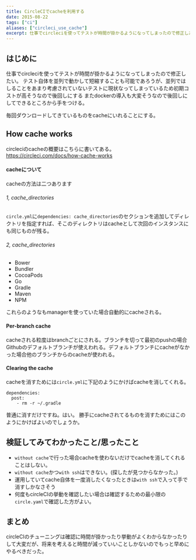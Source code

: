 ```yaml
---
title: CircleCIでcacheを利用する
date: 2015-08-22
tags: ["ci"]
aliases: ["circleci_use_cache"]
excerpt: 仕事でcircleciを使ってテストが時間が掛かるようになってしまったので修正したい。cacheを使って手軽に高速化させる。
---
```


## はじめに

仕事でcircleciを使ってテストが時間が掛かるようになってしまったので修正したい。
テスト自体を並列で動かして短縮することも可能であろうが、並列ではしることをあまり考慮されていないテストに現状なってしまっているため初期コストが高そうなので後回しにする
またdockerの導入も大変そうなので後回しにしてできるところから手をつける。

毎回ダウンロードしてきているものをcacheにいれることにする。


## How cache works
circleciのcacheの概要はこちらに書いてある。
https://circleci.com/docs/how-cache-works

#### cacheについて

cacheの方法は二つあります

###### 1, cache_directories
`circle.yml`に`dependencies: cache_directories`のセクションを追加してディレクトリを指定すれば、そこのディレクトリはcacheとして次回のインスタンスにも同じものが残る。

###### 2, cache_directories
- Bower
- Bundler
- CocoaPods
- Go
- Gradle
- Maven
- NPM

これらのようなもmanagerを使っていた場合自動的にcacheされる。

#### Per-branch cache

cacheされる粒度はbranchごとにされる。ブランチを切って最初のpushの場合Githubのデフォルトブランチが使えわれる。デフォルトブランチにcacheがなかった場合他のブランチからのcacheが使われる。

#### Clearing the cache
cacheを消すためには`circle.yml`に下記のようにかけばcacheを消してくれる。
```
dependencies:
  post:
    - rm -r ~/.gradle
```

普通に消すだけですね。はい。
勝手にcacheされてるものを消すためにはこのようにかけばよいのでしょうか。


## 検証してみてわかったこと/思ったこと

- `without cache`で行った場合cacheを使わないだけでcacheを消してくれることはしない。
- `without cache`かつ`with ssh`はできない。(探したが見つからなかった。)
- 運用していてcache自体を一度消したくなったときは`with ssh`で入って手で消すしかなさそう
- 何度もcircleCIの挙動を確認したい場合は確認するための最小限の`circle.yaml`で確認した方がよい。

## まとめ

circleCIのチューニングは確認に時間が掛かったり挙動がよくわからなかったりして大変だが、将来を考えると時間が減っていいことしかないのでもっと早めにやるべきだった。
